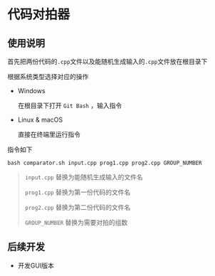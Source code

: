 # 代码对拍器

## 使用说明

首先把两份代码的`.cpp`文件以及能随机生成输入的`.cpp`文件放在根目录下

根据系统类型选择对应的操作

- Windows

  在根目录下打开 `Git Bash` ，输入指令

- Linux & macOS

  直接在终端里运行指令

指令如下

  ```shell
  bash comparator.sh input.cpp prog1.cpp prog2.cpp GROUP_NUMBER
  ```

> `input.cpp` 替换为能随机生成输入的文件名
>
> `prog1.cpp` 替换为第一份代码的文件名
>
> `prog2.cpp` 替换为第二份代码的文件名
>
> `GROUP_NUMBER` 替换为需要对拍的组数


## 后续开发

- 开发GUI版本
